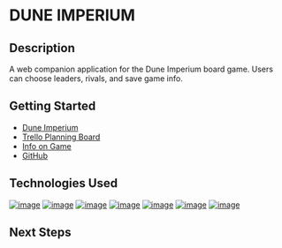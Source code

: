 # DUNE IMPERIUM

## Description

A web companion application for the Dune Imperium board game.  Users can choose leaders, rivals, and save game info.

## Getting Started
- [Dune Imperium](https://dune-imperium-tts.herokuapp.com)
- [Trello Planning Board](https://trello.com/b/NyJiup2i/project-4-dune-imperium)
- [Info on Game](https://www.direwolfdigital.com/dune-imperium/)
- [GitHub](https://github.com/liamdraper/dune-imperium)

## Technologies Used

[![image](https://img.shields.io/badge/React-20232A?style=for-the-badge&logo=react&logoColor=61DAFB)](https://github.com/liamdraper/dune-imperium)
[![image](https://img.shields.io/badge/Express.js-404D59?style=for-the-badge)](https://github.com/liamdraper/dune-imperium)
[![image](https://img.shields.io/badge/Node.js-43853D?style=for-the-badge&logo=node.js&logoColor=white)](https://github.com/liamdraper/dune-imperium)
[![image](https://img.shields.io/badge/JavaScript-F7DF1E?style=for-the-badge&logo=javascript&logoColor=black)](https://github.com/liamdraper/dune-imperium)
[![image](https://img.shields.io/badge/HTML5-E34F26?style=for-the-badge&logo=html5&logoColor=white)](https://github.com/liamdraper/dune-imperium)
[![image](https://img.shields.io/badge/CSS3-1572B6?style=for-the-badge&logo=css3&logoColor=white)](https://github.com/liamdraper/dune-imperium)
[![image](https://img.shields.io/badge/Heroku-430098?style=for-the-badge&logo=heroku&logoColor=white)](https://github.com/liamdraper/dune-imperium)

## Next Steps
